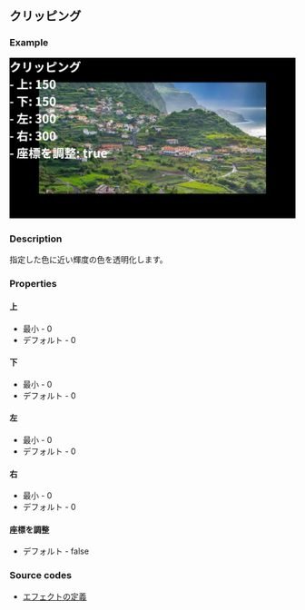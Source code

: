 ## クリッピング

### Example

![](https://raw.githubusercontent.com/b-editor/LearnBEditor/main/ja-JP/images/clipping.jpg)

### Description

指定した色に近い輝度の色を透明化します。

### Properties

#### 上

* 最小 - 0
* デフォルト - 0

#### 下

* 最小 - 0
* デフォルト - 0

#### 左

* 最小 - 0
* デフォルト - 0

#### 右

* 最小 - 0
* デフォルト - 0

#### 座標を調整

* デフォルト - false

### Source codes

* [エフェクトの定義](https://github.com/b-editor/BEditor/blob/main/src/libraries/BEditor.Primitive/Effects/PrimitiveImages/ColorKey.cs)